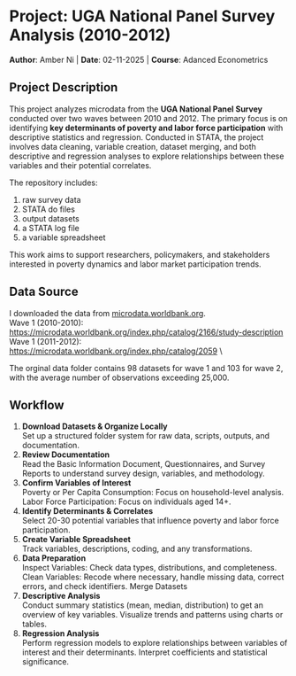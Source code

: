 # Project: UGA National Panel Survey Analysis (2010-2012) 
**Author**: Amber Ni
| **Date**: 02-11-2025 | **Course**: Adanced Econometrics 

## Project Description
This project analyzes microdata from the **UGA National Panel Survey** conducted over two waves between 2010 and 2012. The primary focus is on identifying **key determinants of poverty and labor force participation** with descriptive statistics and regression. Conducted in STATA, the project involves data cleaning, variable creation, dataset merging, and both descriptive and regression analyses to explore relationships between these variables and their potential correlates. 

The repository includes: 
1. raw survey data
2. STATA do files
3. output datasets
4. a STATA log file
5. a variable spreadsheet

This work aims to support researchers, policymakers, and stakeholders interested in poverty dynamics and labor market participation trends.

## Data Source 
I downloaded the data from [microdata.worldbank.org](https://microdata.worldbank.org/index.php/home). \
Wave 1 (2010-2010): https://microdata.worldbank.org/index.php/catalog/2166/study-description \
Wave 1 (2011-2012): https://microdata.worldbank.org/index.php/catalog/2059 \

The orginal data folder contains 98 datasets for wave 1 and 103 for wave 2, with the average number of observations exceeding 25,000.

## Workflow
1. **Download Datasets & Organize Locally** \
   Set up a structured folder system for raw data, scripts, outputs, and documentation.
2. **Review Documentation** \
    Read the Basic Information Document, Questionnaires, and Survey Reports to understand survey design, variables, and methodology.
3. **Confirm Variables of Interest** \
    Poverty or Per Capita Consumption: Focus on household-level analysis.
    Labor Force Participation: Focus on individuals aged 14+.
4. **Identify Determinants & Correlates** \
    Select 20-30 potential variables that influence poverty and labor force participation.
5. **Create Variable Spreadsheet** \
    Track variables, descriptions, coding, and any transformations.
6. **Data Preparation** \
    Inspect Variables: Check data types, distributions, and completeness.
    Clean Variables: Recode where necessary, handle missing data, correct errors, and check identifiers.
    Merge Datasets
7. **Descriptive Analysis** \
    Conduct summary statistics (mean, median, distribution) to get an overview of key variables.
    Visualize trends and patterns using charts or tables.
8. **Regression Analysis** \
    Perform regression models to explore relationships between variables of interest and their determinants.
    Interpret coefficients and statistical significance.



